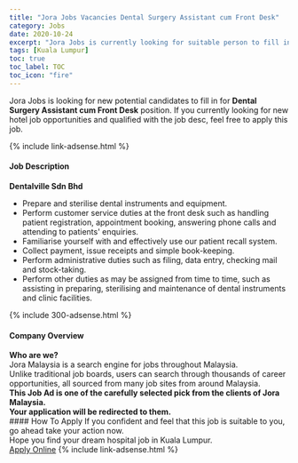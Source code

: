 ```yaml
---
title: "Jora Jobs Vacancies Dental Surgery Assistant cum Front Desk" 
category: Jobs 
date: 2020-10-24 
excerpt: "Jora Jobs is currently looking for suitable person to fill in the Dental Surgery Assistant cum Front Desk which positioned at Kuala Lumpur" 
tags: [Kuala Lumpur] 
toc: true 
toc_label: TOC 
toc_icon: "fire" 
--- 
```


<p>Jora Jobs is looking for new potential candidates to fill in for <b>Dental Surgery Assistant cum Front Desk</b> position. If you currently looking for new hotel job opportunities and qualified with the job desc, feel free to apply this job.
</p>{% include link-adsense.html %} 
<div><div><h4>Job Description</h4></div><div><div><span><div><div><strong>Dentalville Sdn Bhd</strong></div><ul><li>Prepare and sterilise dental instruments and equipment.</li><li>Perform customer service duties at the front desk such as handling patient registration, appointment booking, answering phone calls and attending to patients' enquiries.</li><li>Familiarise yourself with and effectively use our patient recall system.</li><li>Collect payment, issue receipts and simple book-keeping.</li><li>Perform administrative duties such as filing, data entry, checking mail and stock-taking.</li><li>Perform other duties as may be assigned from time to time, such as assisting in preparing, sterilising and maintenance of dental instruments and clinic facilities.</li></ul></div></span></div></div></div> 
{% include 300-adsense.html %} 
<div><div><h4>Company Overview</h4></div><div><div><span><div><div>
<strong>Who are we?</strong></div>
<div>
	Jora Malaysia is a search engine for jobs throughout Malaysia.<br>
	Unlike traditional job boards, users can search through thousands of career opportunities, all sourced from many job sites from around Malaysia.&#160;</div>
<div>
<div>
<strong>This Job Ad is one of the carefully selected pick from the clients of Jora Malaysia.</strong></div>
<div>
<strong>Your application will be redirected to them.</strong></div>
</div></div></span></div></div></div> 
#### How To Apply 
If you confident and feel that this job is suitable to you, go ahead take your action now. <br/> 
Hope you find your dream hospital job in Kuala Lumpur. <br/> 
<a href="https://www.jobstreet.com.my/en/job/dental-surgery-assistant-cum-front-desk-4409884?jobId=jobstreet-my-job-4409884" class="btn btn--warning" target="_blank" rel="nofollow noopenner">Apply Online</a> 
{% include link-adsense.html %} 